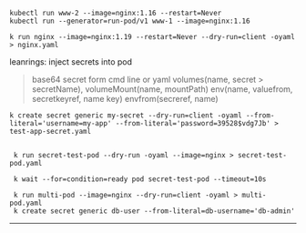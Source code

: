 ```
kubectl run www-2 --image=nginx:1.16 --restart=Never
kubectl run --generator=run-pod/v1 www-1 --image=nginx:1.16

k run nginx --image=nginx:1.19 --restart=Never --dry-run=client -oyaml > nginx.yaml
```

leanrings:
inject secrets into pod

> base64
> secret form cmd line or yaml
> volumes(name, secret > secretName), volumeMount(name, mountPath)
> env(name, valuefrom, secretkeyref, name key)
> envfrom(secreref, name)

```
k create secret generic my-secret --dry-run=client -oyaml --from-literal='username=my-app' --from-literal='password=39528$vdg7Jb' > test-app-secret.yaml


 k run secret-test-pod --dry-run -oyaml --image=nginx > secret-test-pod.yaml

 k wait --for=condition=ready pod secret-test-pod --timeout=10s

 k run multi-pod --image=nginx --dry-run=client -oyaml > multi-pod.yaml
 k create secret generic db-user --from-literal=db-username='db-admin'
```

---

